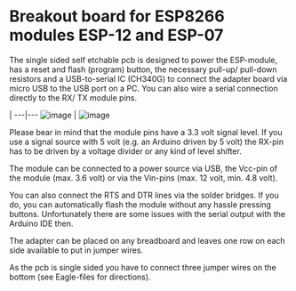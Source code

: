 # **Breakout board for ESP8266 modules ESP-12 and ESP-07**
 
The single sided self etchable pcb is designed to power the ESP-module, has a reset and flash (program) button, the necessary pull-up/ pull-down resistors and a USB-to-serial IC (CH340G) to connect the adapter board via micro USB to the USB port on a PC. You can also wire a serial connection directly to the RX/ TX module pins.

|
---|---
![image](https://github.com/markbeee/ESP8266_Breakout_Board/images/Board_ESP8266.jpg) | ![image](https://github.com/markbeee/ESP8266_Breakout_Board/images/Kit.jpg )

Please bear in mind that the module pins have a 3.3 volt signal level. If you use a signal source with 5 volt (e.g. an Arduino driven by 5 volt) the RX-pin has to be driven by a voltage divider or any kind of level shifter.

The module can be connected to a power source via USB, the Vcc-pin of the module (max. 3.6 volt) or via the Vin-pins (max. 12 volt, min. 4.8 volt).

You can also connect the RTS and DTR lines via the solder bridges. If you do, you can automatically flash the module without any hassle pressing buttons. Unfortunately there are some issues with the serial output with the Arduino IDE then.

The adapter can be placed on any breadboard and leaves one row on each side available to put in jumper wires.

As the pcb is single sided you have to connect three jumper wires on the bottom (see Eagle-files for directions).




